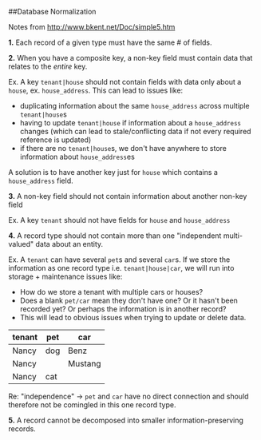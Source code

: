 ##Database Normalization

Notes from http://www.bkent.net/Doc/simple5.htm



__1.__ Each record of a given type must have the same # of fields.


__2.__ When you have a composite key, a non-key field must contain data that relates to the *entire* key.

Ex. A key `tenant|house` should not contain fields with data only about a `house`, ex. `house_address`. This can lead to issues like:
- duplicating information about the same `house_address` across multiple `tenant|house`s
- having to update `tenant|house` if information about a `house_address` changes (which can lead to stale/conflicting data if not
every required reference is updated)
- if there are no `tenant|house`s, we don't have anywhere to store information about `house_address`es

A solution is to have another key just for `house` which contains a `house_address` field.


__3.__ A non-key field should not contain information about another non-key field

Ex. A key `tenant` should not have fields for `house` and `house_address`


__4.__ A record type should not contain more than one "independent multi-valued" data about an entity.

Ex. A `tenant` can have several `pet`s and several `car`s. If we store the information as one record type i.e. `tenant|house|car`,
we will run into storage + maintenance issues like:
- How do we store a tenant with multiple cars or houses?
- Does a blank `pet/car` mean they don't have one? Or it hasn't been
recorded yet? Or perhaps the information is in another record?
- This will lead to obvious issues when trying to update or delete data.

|tenant|pet         |car     |
|------|------------|--------|
|Nancy |dog         | Benz   |
|Nancy |            | Mustang|
|Nancy |cat         |        |

Re: "independence" -> `pet` and `car` have no direct connection and should therefore not be comingled in this one record type.

__5.__ A record cannot be decomposed into smaller information-preserving records.